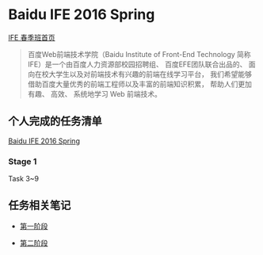 # Baidu IFE 2016 Spring

[IFE 春季班首页](http://ife.baidu.com/task/all)

> 百度Web前端技术学院（Baidu Institute of Front-End Technology 简称 IFE）是一个由百度人力资源部校园招聘组、 百度EFE团队联合出品的、 面向在校大学生以及对前端技术有兴趣的前端在线学习平台， 我们希望能够借助百度大量优秀的前端工程师以及丰富的前端知识积累， 帮助人们更加有趣、 高效、 系统地学习 Web 前端技术。


## 个人完成的任务清单

[Baidu IFE 2016 Spring](http://dwayneten.com/Baidu_IFE_2016Spring)

### Stage 1

Task 3~9

## 任务相关笔记

- [第一阶段](http://dwayneten.com/2016/04/22/ife-stage1)

- [第二阶段](http://dwayneten.com/2016/06/04/ife-stage2)
